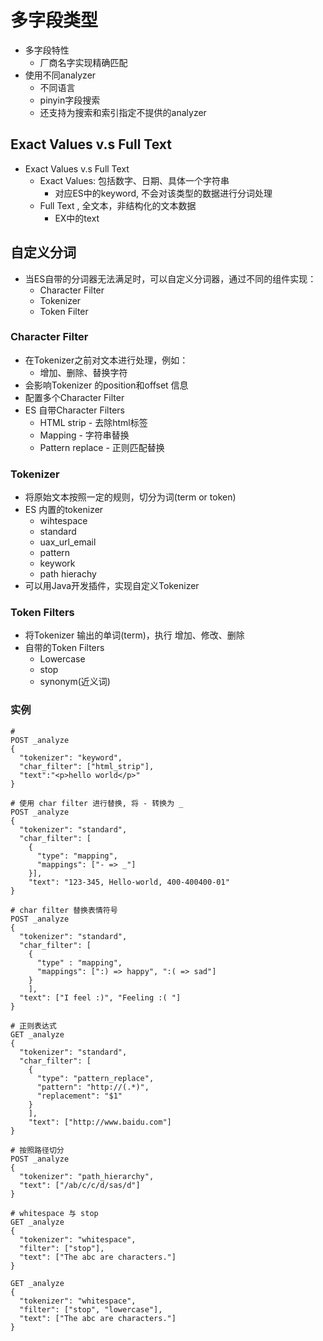 # 多字段类型

- 多字段特性
  - 厂商名字实现精确匹配
- 使用不同analyzer
  - 不同语言
  - pinyin字段搜索
  - 还支持为搜索和索引指定不提供的analyzer



## Exact Values v.s Full Text

- Exact Values v.s Full Text
  - Exact Values: 包括数字、日期、具体一个字符串
    - 对应ES中的keyword, 不会对该类型的数据进行分词处理
  - Full Text , 全文本，非结构化的文本数据
    - EX中的text



## 自定义分词

- 当ES自带的分词器无法满足时，可以自定义分词器，通过不同的组件实现：
  - Character Filter
  - Tokenizer
  - Token Filter



### Character Filter

- 在Tokenizer之前对文本进行处理，例如：
  - 增加、删除、替换字符
- 会影响Tokenizer 的position和offset 信息
- 配置多个Character Filter
- ES 自带Character Filters
  - HTML strip - 去除html标签
  - Mapping - 字符串替换
  - Pattern replace - 正则匹配替换



### Tokenizer

- 将原始文本按照一定的规则，切分为词(term or token)
- ES 内置的tokenizer
  - wihtespace
  - standard
  - uax_url_email
  - pattern
  - keywork
  - path hierachy
- 可以用Java开发插件，实现自定义Tokenizer



### Token Filters

- 将Tokenizer 输出的单词(term)，执行 增加、修改、删除
- 自带的Token Filters
  - Lowercase
  - stop
  - synonym(近义词)



### 实例

```http
#
POST _analyze
{
  "tokenizer": "keyword",
  "char_filter": ["html_strip"],
  "text":"<p>hello world</p>"
}

# 使用 char filter 进行替换, 将 - 转换为 _
POST _analyze
{
  "tokenizer": "standard",
  "char_filter": [
    {
      "type": "mapping",
      "mappings": ["- => _"]
    }],
    "text": "123-345, Hello-world, 400-400400-01"
}

# char filter 替换表情符号
POST _analyze
{
  "tokenizer": "standard",
  "char_filter": [
    {
      "type" : "mapping",
      "mappings": [":) => happy", ":( => sad"]
    }
    ],
  "text": ["I feel :)", "Feeling :( "]
}

# 正则表达式
GET _analyze
{
  "tokenizer": "standard",
  "char_filter": [
    {
      "type": "pattern_replace",
      "pattern": "http://(.*)",
      "replacement": "$1"
    }
    ],
    "text": ["http://www.baidu.com"]
}

# 按照路径切分
POST _analyze
{
  "tokenizer": "path_hierarchy",
  "text": ["/ab/c/c/d/sas/d"]
}

# whitespace 与 stop
GET _analyze
{
  "tokenizer": "whitespace",
  "filter": ["stop"],
  "text": ["The abc are characters."]
}

GET _analyze
{
  "tokenizer": "whitespace",
  "filter": ["stop", "lowercase"],
  "text": ["The abc are characters."]
}
```

